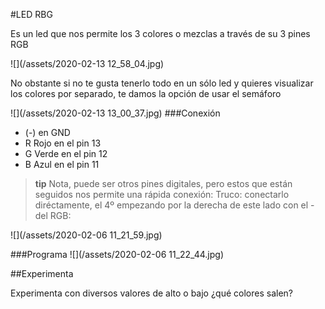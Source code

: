 #LED RBG

Es un led que nos permite los 3 colores o mezclas a través de su 3 pines RGB

![](/assets/2020-02-13 12_58_04.jpg)

No obstante si no te gusta tenerlo todo en un sólo led y quieres visualizar los colores por separado, te damos la opción de usar el semáforo

![](/assets/2020-02-13 13_00_37.jpg)
###Conexión

* (-) en GND
* R Rojo en el pin 13
* G Verde en el pin 12
* B Azul en el pin 11

>**tip**
>Nota, puede ser otros pines digitales, pero estos que están seguidos nos permite una rápida conexión: Truco: conectarlo diréctamente, el 4º empezando por la derecha de este lado con el - del RGB:

![](/assets/2020-02-06 11_21_59.jpg)

###Programa
![](/assets/2020-02-06 11_22_44.jpg)

##Experimenta

Experimenta con diversos valores de alto o bajo ¿qué colores salen?
